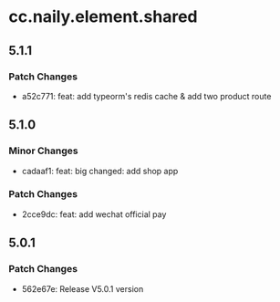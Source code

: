 # cc.naily.element.shared

## 5.1.1

### Patch Changes

-   a52c771: feat: add typeorm's redis cache & add two product route

## 5.1.0

### Minor Changes

-   cadaaf1: feat: big changed: add shop app

### Patch Changes

-   2cce9dc: feat: add wechat official pay

## 5.0.1

### Patch Changes

-   562e67e: Release V5.0.1 version
